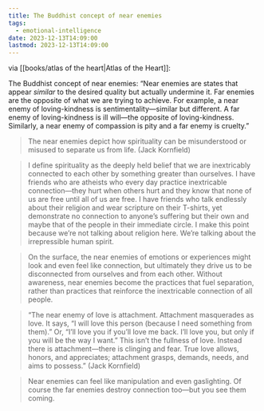 ```yaml
---
title: The Buddhist concept of near enemies
tags:
  - emotional-intelligence
date: 2023-12-13T14:09:00
lastmod: 2023-12-13T14:09:00
---
```


via [[books/atlas of the heart|Atlas of the Heart]]: 

The Buddhist concept of near enemies: “Near enemies are states that appear *similar* to the desired quality but actually undermine it. Far enemies are the opposite of what we are trying to achieve. For example, a near enemy of loving-kindness is sentimentality—similar but different. A far enemy of loving-kindness is ill will—the opposite of loving-kindness. Similarly, a near enemy of compassion is pity and a far enemy is cruelty.”

> The near enemies depict how spirituality can be misunderstood or misused to separate us from life. (Jack Kornfield)

> I define spirituality as the deeply held belief that we are inextricably connected to each other by something greater than ourselves. I have friends who are atheists who every day practice inextricable connection—they hurt when others hurt and they know that none of us are free until all of us are free. I have friends who talk endlessly about their religion and wear scripture on their T-shirts, yet demonstrate no connection to anyone’s suffering but their own and maybe that of the people in their immediate circle. I make this point because we’re not talking about religion here. We’re talking about the irrepressible human spirit.

> On the surface, the near enemies of emotions or experiences might look and even feel like connection, but ultimately they drive us to be disconnected from ourselves and from each other. Without awareness, near enemies become the practices that fuel separation, rather than practices that reinforce the inextricable connection of all people.

> “The near enemy of love is attachment. Attachment masquerades as love. It says, “I will love this person (because I need something from them).” Or, “I’ll love you if you’ll love me back. I’ll love you, but only if you will be the way I want.” This isn’t the fullness of love. Instead there is attachment—there is clinging and fear. True love allows, honors, and appreciates; attachment grasps, demands, needs, and aims to possess.” (Jack Kornfield)

> Near enemies can feel like manipulation and even gaslighting. Of course the far enemies destroy connection too—but you see them coming. 
